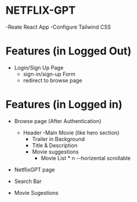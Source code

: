 # NETFLIX-GPT

-Reate React App
-Configure Tailwind CSS


# Features (in Logged Out)
 - Login/Sign Up Page
    - sign-in/sign-up Form
    - redirect to browse page



# Features (in Logged in)

- Browse page (After Authentication)
    - Header
    -Main Movie (like hero section)
        - Trailer in Background
        - Title & Description
        - Movie suggestions
            - Movie List * n --horizental scrollable

- NetflixGPT page
 - Search Bar
  - Movie Sugestions


